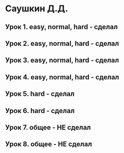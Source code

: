 # Саушкин Д.Д.
## Урок 1. easy, normal, hard - сделал
## Урок 2. easy, normal, hard - сделал
## Урок 3. easy, normal, hard - сделал
## Урок 4. easy, normal, hard - сделал
## Урок 5. hard - сделал
## Урок 6. hard - сделал
## Урок 7. общее - НЕ сделал
## Урок 8. общее - НЕ сделал
